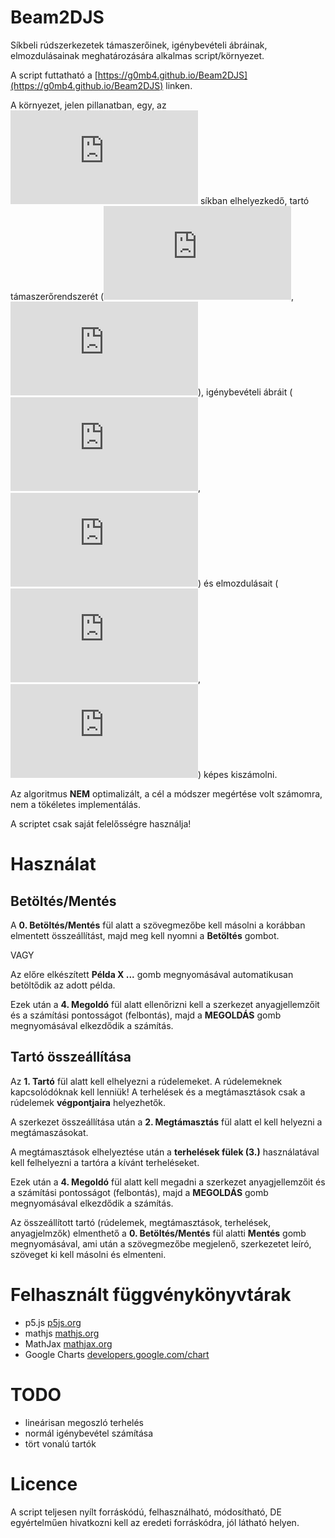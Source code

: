 # Beam2DJS

Síkbeli rúdszerkezetek támaszerőinek, igénybevételi ábráinak, elmozdulásainak meghatározására alkalmas script/környezet.

A script futtatható a [https://g0mb4.github.io/Beam2DJS](https://g0mb4.github.io/Beam2DJS) linken.

A környezet, jelen pillanatban, egy, az ![x](https://latex.codecogs.com/gif.latex?x) síkban elhelyezkedő, tartó támaszerőrendszerét (![Fy](https://latex.codecogs.com/gif.latex?F_y), ![Mz](https://latex.codecogs.com/gif.latex?M_z)), igénybevételi ábráit (![Ty](https://latex.codecogs.com/gif.latex?T_y), ![Mhz](https://latex.codecogs.com/gif.latex?M_%7Bhz%7D)) és elmozdulásait (![v](https://latex.codecogs.com/gif.latex?v), ![phi](https://latex.codecogs.com/gif.latex?%5Cvarphi)) képes kiszámolni.

Az algoritmus **NEM** optimalizált, a cél a módszer megértése volt számomra, nem a tökéletes implementálás.

A scriptet csak saját felelősségre használja!

# Használat
## Betöltés/Mentés
A **0. Betöltés/Mentés** fül alatt a szövegmezőbe kell másolni a korábban elmentett összeállítást, majd meg kell nyomni a **Betöltés** gombot.

VAGY

Az előre elkészített **Példa X ...** gomb megnyomásával automatikusan betöltődik az adott példa.

Ezek után a **4. Megoldó** fül alatt ellenőrizni kell a szerkezet anyagjellemzőit és a számítási pontosságot (felbontás), majd a **MEGOLDÁS** gomb megnyomásával elkezdődik a számítás.

## Tartó összeállítása
Az **1. Tartó** fül alatt kell elhelyezni a rúdelemeket. A rúdelemeknek kapcsolódóknak kell lenniük! A terhelések és a megtámasztások csak a rúdelemek **végpontjaira** helyezhetők.

A szerkezet összeállítása után a **2. Megtámasztás** fül alatt el kell helyezni a megtámaszásokat.

A megtámasztások elhelyeztése után a **terhelések fülek (3.)** használatával kell felhelyezni a tartóra a kívánt terheléseket.

Ezek után a **4. Megoldó** fül alatt kell megadni a szerkezet anyagjellemzőit és a számítási pontosságot (felbontás), majd a **MEGOLDÁS** gomb megnyomásával elkezdődik a számítás.

Az összeállított tartó (rúdelemek, megtámasztások, terhelések, anyagjelmzők) elmenthető a **0. Betöltés/Mentés** fül alatti **Mentés** gomb megnyomásával, ami után a szövegmezőbe megjelenő, szerkezetet leíró, szöveget ki kell másolni és elmenteni.

# Felhasznált függvénykönyvtárak
- p5.js [p5js.org](https://p5js.org)
- mathjs [mathjs.org](http://mathjs.org)
- MathJax [mathjax.org](https://www.mathjax.org)
- Google Charts [developers.google.com/chart](https://developers.google.com/chart)

# TODO
- lineárisan megoszló terhelés
- normál igénybevétel számítása
- tört vonalú tartók
# Licence
A script teljesen nyílt forráskódú, felhasználható, módosítható, DE egyértelműen hivatkozni kell az eredeti forráskódra, jól látható helyen.
